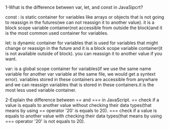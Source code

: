 1-What is the difference between var, let, and const in JavaSipcrt?

const : is static container for variables like arrays or objects that is not going to reassign in the futures(we can not reassign it to another value). it is a block scope variable container(not accessible from outside the block)and it is the most common used container for variables.

let: is dynamic container for variables that is used for variables that might change or reassign in the future and it is a block scope variable container(it is not available outside of block).
you can reassign it to another value if you want.

var: is a global scope container for variables(if we use the same name variable for another var variable at the same file, we would get a syntext error). variables stored in these containers are accessible from anywhare and we can reassign variables that is stored in these containers.it is the most less used variable container.

2-Explain the difference between == and === in JavaScript.
 == check if a value is equals to another value without checking their data types(that means by using == operator '20' is equals to 20).
 === check if a value is equals to another value with checking their data types(that means by using === operator '20' is not equals to 20).